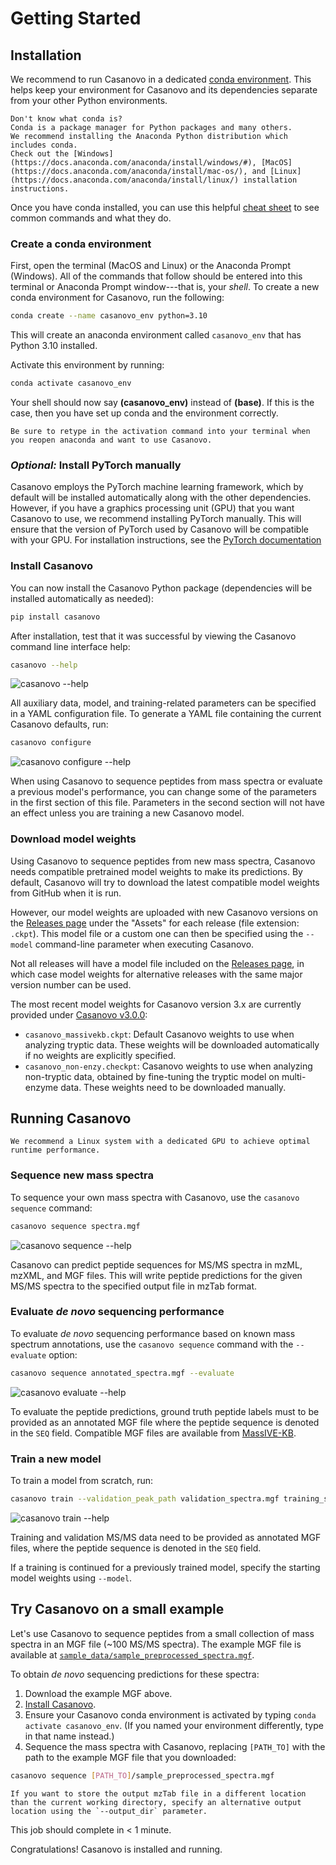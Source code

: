 # Getting Started

## Installation

We recommend to run Casanovo in a dedicated [conda environment](https://docs.conda.io/en/latest/).
This helps keep your environment for Casanovo and its dependencies separate from your other Python environments.

```{Note}
Don't know what conda is?
Conda is a package manager for Python packages and many others.
We recommend installing the Anaconda Python distribution which includes conda.
Check out the [Windows](https://docs.anaconda.com/anaconda/install/windows/#), [MacOS](https://docs.anaconda.com/anaconda/install/mac-os/), and [Linux](https://docs.anaconda.com/anaconda/install/linux/) installation instructions.
```

Once you have conda installed, you can use this helpful [cheat sheet](https://docs.conda.io/projects/conda/en/4.6.0/_downloads/52a95608c49671267e40c689e0bc00ca/conda-cheatsheet.pdf) to see common commands and what they do.

### Create a conda environment

First, open the terminal (MacOS and Linux) or the Anaconda Prompt (Windows).
All of the commands that follow should be entered into this terminal or Anaconda Prompt window---that is, your *shell*.
To create a new conda environment for Casanovo, run the following:

```sh
conda create --name casanovo_env python=3.10
```

This will create an anaconda environment called `casanovo_env` that has Python 3.10 installed.

Activate this environment by running:

```sh
conda activate casanovo_env
```

Your shell should now say **(casanovo_env)** instead of **(base)**.
If this is the case, then you have set up conda and the environment correctly.

```{note}
Be sure to retype in the activation command into your terminal when you reopen anaconda and want to use Casanovo.
```

### *Optional:* Install PyTorch manually

Casanovo employs the PyTorch machine learning framework, which by default will be installed automatically along with the other dependencies.
However, if you have a graphics processing unit (GPU) that you want Casanovo to use, we recommend installing PyTorch manually.
This will ensure that the version of PyTorch used by Casanovo will be compatible with your GPU.
For installation instructions, see the [PyTorch documentation](https://pytorch.org/get-started/locally/#start-locally)

### Install Casanovo

You can now install the Casanovo Python package (dependencies will be installed automatically as needed):

```sh
pip install casanovo
```

After installation, test that it was successful by viewing the Casanovo command line interface help:
```sh
casanovo --help
```
![`casanovo --help`](images/help.svg)


All auxiliary data, model, and training-related parameters can be specified in a YAML configuration file. 
To generate a YAML file containing the current Casanovo defaults, run:
```sh
casanovo configure
```
![`casanovo configure --help`](images/configure-help.svg)

When using Casanovo to sequence peptides from mass spectra or evaluate a previous model's performance, you can change some of the parameters in the first section of this file.
Parameters in the second section will not have an effect unless you are training a new Casanovo model.

### Download model weights

Using Casanovo to sequence peptides from new mass spectra, Casanovo needs compatible pretrained model weights to make its predictions.
By default, Casanovo will try to download the latest compatible model weights from GitHub when it is run. 

However, our model weights are uploaded with new Casanovo versions on the [Releases page](https://github.com/Noble-Lab/casanovo/releases) under the "Assets" for each release (file extension: `.ckpt`).
This model file or a custom one can then be specified using the `--model` command-line parameter when executing Casanovo.

Not all releases will have a model file included on the [Releases page](https://github.com/Noble-Lab/casanovo/releases), in which case model weights for alternative releases with the same major version number can be used.

The most recent model weights for Casanovo version 3.x are currently provided under [Casanovo v3.0.0](https://github.com/Noble-Lab/casanovo/releases/tag/v3.0.0):
- `casanovo_massivekb.ckpt`: Default Casanovo weights to use when analyzing tryptic data. These weights will be downloaded automatically if no weights are explicitly specified.
- `casanovo_non-enzy.checkpt`: Casanovo weights to use when analyzing non-tryptic data, obtained by fine-tuning the tryptic model on multi-enzyme data. These weights need to be downloaded manually.

## Running Casanovo

```{note}
We recommend a Linux system with a dedicated GPU to achieve optimal runtime performance.
```

### Sequence new mass spectra

To sequence your own mass spectra with Casanovo, use the `casanovo sequence` command:

```sh
casanovo sequence spectra.mgf
```
![`casanovo sequence --help`](images/sequence-help.svg)

Casanovo can predict peptide sequences for MS/MS spectra in mzML, mzXML, and MGF files.
This will write peptide predictions for the given MS/MS spectra to the specified output file in mzTab format.

### Evaluate *de novo* sequencing performance

To evaluate _de novo_ sequencing performance based on known mass spectrum annotations, use the `casanovo sequence` command with the `--evaluate` option:

```sh
casanovo sequence annotated_spectra.mgf --evaluate
```
![`casanovo evaluate --help`](images/evaluate-help.svg)


To evaluate the peptide predictions, ground truth peptide labels must to be provided as an annotated MGF file where the peptide sequence is denoted in the `SEQ` field. 
Compatible MGF files are available from [MassIVE-KB](https://massive.ucsd.edu/ProteoSAFe/static/massive-kb-libraries.jsp).

### Train a new model

To train a model from scratch, run:

```sh
casanovo train --validation_peak_path validation_spectra.mgf training_spectra.mgf
```
![`casanovo train --help`](images/train-help.svg)

Training and validation MS/MS data need to be provided as annotated MGF files, where the peptide sequence is denoted in the `SEQ` field.

If a training is continued for a previously trained model, specify the starting model weights using `--model`.

## Try Casanovo on a small example

Let's use Casanovo to sequence peptides from a small collection of mass spectra in an MGF file (~100 MS/MS spectra).
The example MGF file is available at [`sample_data/sample_preprocessed_spectra.mgf`](https://github.com/Noble-Lab/casanovo/blob/main/sample_data/sample_preprocessed_spectra.mgf).

To obtain *de novo* sequencing predictions for these spectra:
1. Download the example MGF above.
2. [Install Casanovo](#installation).
3. Ensure your Casanovo conda environment is activated by typing `conda activate casanovo_env`. (If you named your environment differently, type in that name instead.)
4. Sequence the mass spectra with Casanovo, replacing `[PATH_TO]` with the path to the example MGF file that you downloaded:
```sh
casanovo sequence [PATH_TO]/sample_preprocessed_spectra.mgf
```

```{note}
If you want to store the output mzTab file in a different location than the current working directory, specify an alternative output location using the `--output_dir` parameter.
```

This job should complete in < 1 minute.

Congratulations! Casanovo is installed and running.
